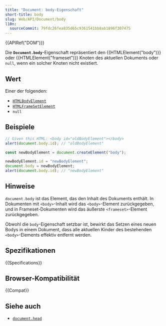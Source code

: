 ```yaml
---
title: "Document: body-Eigenschaft"
short-title: body
slug: Web/API/Document/body
l10n:
  sourceCommit: 79fdc26fea835d65c9361541bb8ab1896f307475
---
```


{{APIRef("DOM")}}

Die **`Document.body`**-Eigenschaft repräsentiert den {{HTMLElement("body")}} oder {{HTMLElement("frameset")}} Knoten des aktuellen Dokuments oder `null`, wenn ein solcher Knoten nicht existiert.

## Wert

Einer der folgenden:

- [`HTMLBodyElement`](/de/docs/Web/API/HTMLBodyElement)
- [`HTMLFrameSetElement`](/de/docs/Web/API/HTMLFrameSetElement)
- `null`

## Beispiele

```js
// Given this HTML: <body id="oldBodyElement"></body>
alert(document.body.id); // "oldBodyElement"

const newBodyElement = document.createElement("body");

newBodyElement.id = "newBodyElement";
document.body = newBodyElement;
alert(document.body.id); // "newBodyElement"
```

## Hinweise

`document.body` ist das Element, das den Inhalt des Dokuments enthält. In Dokumenten mit `<body>`-Inhalt wird das `<body>`-Element zurückgegeben, und in Frameset-Dokumenten wird das äußerste `<frameset>`-Element zurückgegeben.

Obwohl die `body`-Eigenschaft setzbar ist, bewirkt das Setzen eines neuen Bodys in einem Dokument, dass alle aktuellen Kinder des bestehenden `<body>`-Elements effektiv entfernt werden.

## Spezifikationen

{{Specifications}}

## Browser-Kompatibilität

{{Compat}}

## Siehe auch

- [`document.head`](/de/docs/Web/API/Document/head)
